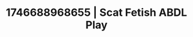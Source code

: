 ---
categories:
- Midnight fantasy
- Tasteful nudity
- AI-generated
- Dirty whispers
- Erotic oil massage
- Pleasure mapping
- ASMR
- Cosplay
image: /assets/images/1746688968655.jpg
layout: post
seo:
  description: Featured content with artistic ABDL Play, Scat Fetish. HD images available.
  keywords: ABDL Play, Scat Fetish
  og_image: /assets/images/1746688968655.jpg
  schema_type: VisualArtwork
tags:
- ABDL Play
- '#1746688968655'
- Scat Fetish
title: 1746688968655 | Scat Fetish ABDL Play
---